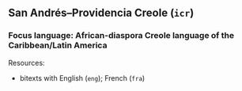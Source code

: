## San Andrés–Providencia Creole (`icr`)

### Focus language: African-diaspora Creole language of the Caribbean/Latin America

Resources:
 - bitexts with English (`eng`); French (`fra`)